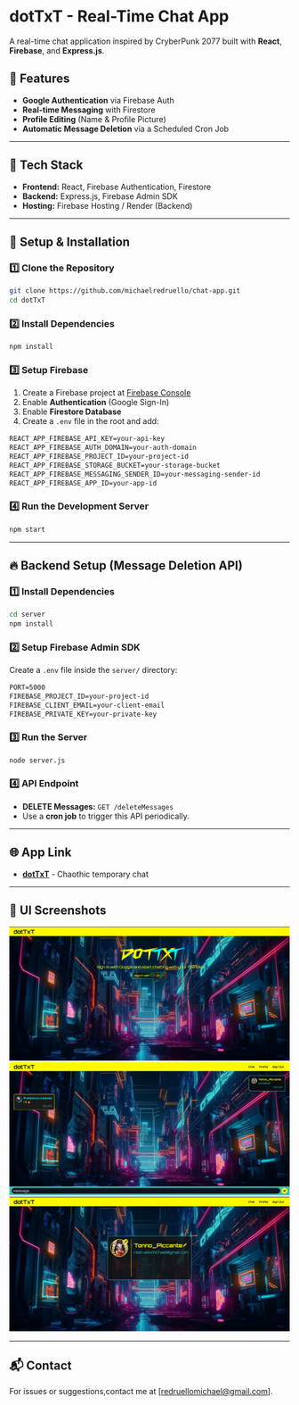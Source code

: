# dotTxT - Real-Time Chat App

A real-time chat application inspired by CryberPunk 2077 built with **React**, **Firebase**, and **Express.js**.

## 🚀 Features

- **Google Authentication** via Firebase Auth
- **Real-time Messaging** with Firestore
- **Profile Editing** (Name & Profile Picture)
- **Automatic Message Deletion** via a Scheduled Cron Job

---

## 📌 Tech Stack

- **Frontend:** React, Firebase Authentication, Firestore
- **Backend:** Express.js, Firebase Admin SDK
- **Hosting:** Firebase Hosting / Render (Backend)

---

## 🔧 Setup & Installation

### 1️⃣ Clone the Repository

```sh
git clone https://github.com/michaelredruello/chat-app.git
cd dotTxT
```

### 2️⃣ Install Dependencies

```sh
npm install
```

### 3️⃣ Setup Firebase

1. Create a Firebase project at [Firebase Console](https://console.firebase.google.com/)
2. Enable **Authentication** (Google Sign-In)
3. Enable **Firestore Database**
4. Create a `.env` file in the root and add:

```env
REACT_APP_FIREBASE_API_KEY=your-api-key
REACT_APP_FIREBASE_AUTH_DOMAIN=your-auth-domain
REACT_APP_FIREBASE_PROJECT_ID=your-project-id
REACT_APP_FIREBASE_STORAGE_BUCKET=your-storage-bucket
REACT_APP_FIREBASE_MESSAGING_SENDER_ID=your-messaging-sender-id
REACT_APP_FIREBASE_APP_ID=your-app-id
```

### 4️⃣ Run the Development Server

```sh
npm start
```

---

## 🔥 Backend Setup (Message Deletion API)

### 1️⃣ Install Dependencies

```sh
cd server
npm install
```

### 2️⃣ Setup Firebase Admin SDK

Create a `.env` file inside the `server/` directory:

```env
PORT=5000
FIREBASE_PROJECT_ID=your-project-id
FIREBASE_CLIENT_EMAIL=your-client-email
FIREBASE_PRIVATE_KEY=your-private-key
```

### 3️⃣ Run the Server

```sh
node server.js
```

### 4️⃣ API Endpoint

- **DELETE Messages:** `GET /deleteMessages`
- Use a **cron job** to trigger this API periodically.

---

## 🌐 App Link

- [**dotTxT**](https://dottxt-5993e.firebaseapp.com/) - Chaothic temporary chat

---

## 🎨 UI Screenshots

![Welcome Page Interface](public/screenshots/welcome-page.png)
![Chat Interface](public/screenshots/chat-page.png)
![Profile Interface](public/screenshots/profile-page.png)

---

## 📬 Contact

For issues or suggestions,contact me at [redruellomichael@gmail.com].
